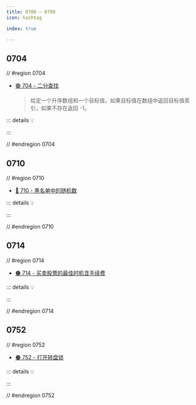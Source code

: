 ```yaml
---
title: 0700 ~ 0799
icon: hashtag

index: true

---
```


<!-- more -->

## 0704

// #region 0704

- [🟢 704 - 二分查找](https://leetcode.cn/problems/binary-search)
    > 给定一个升序数组和一个目标值，如果目标值在数组中返回目标值索引，如果不存在返回 -1。

::: details 💡


    
:::

// #endregion 0704

## 0710

// #region 0710

- [🔴 710 - 黑名单中的随机数](https://leetcode.cn/problems/random-pick-with-blacklist)

::: details 💡

:::

// #endregion 0710

## 0714

// #region 0714

- [🟠 714 - 买卖股票的最佳时机含手续费](https://leetcode.cn/problems/best-time-to-buy-and-sell-stock-with-transaction-fee)

::: details 💡

:::

// #endregion 0714

## 0752

// #region 0752

- [🟠 752 - 打开转盘锁](https://leetcode.cn/problems/open-the-lock)

::: details 💡

:::

// #endregion 0752
